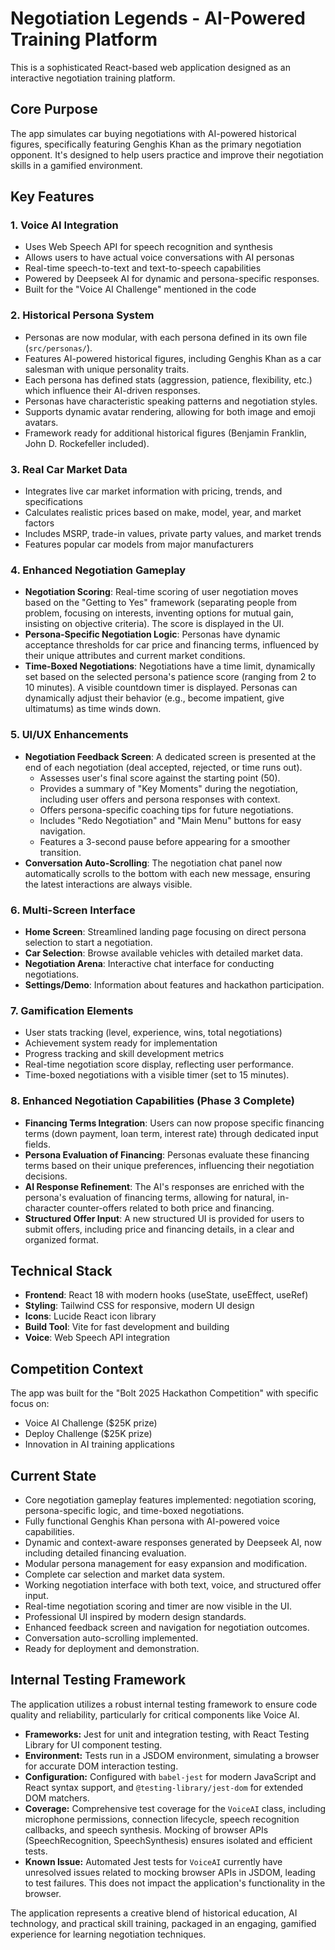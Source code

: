 # Negotiation Legends - AI-Powered Training Platform

This is a sophisticated React-based web application designed as an interactive negotiation training platform.

## Core Purpose
The app simulates car buying negotiations with AI-powered historical figures, specifically featuring Genghis Khan as the primary negotiation opponent. It's designed to help users practice and improve their negotiation skills in a gamified environment.

## Key Features

### 1. Voice AI Integration
- Uses Web Speech API for speech recognition and synthesis
- Allows users to have actual voice conversations with AI personas
- Real-time speech-to-text and text-to-speech capabilities
- Powered by Deepseek AI for dynamic and persona-specific responses.
- Built for the "Voice AI Challenge" mentioned in the code

### 2. Historical Persona System
- Personas are now modular, with each persona defined in its own file (`src/personas/`).
- Features AI-powered historical figures, including Genghis Khan as a car salesman with unique personality traits.
- Each persona has defined stats (aggression, patience, flexibility, etc.) which influence their AI-driven responses.
- Personas have characteristic speaking patterns and negotiation styles.
- Supports dynamic avatar rendering, allowing for both image and emoji avatars.
- Framework ready for additional historical figures (Benjamin Franklin, John D. Rockefeller included).

### 3. Real Car Market Data
- Integrates live car market information with pricing, trends, and specifications
- Calculates realistic prices based on make, model, year, and market factors
- Includes MSRP, trade-in values, private party values, and market trends
- Features popular car models from major manufacturers

### 4. Enhanced Negotiation Gameplay
- **Negotiation Scoring**: Real-time scoring of user negotiation moves based on the "Getting to Yes" framework (separating people from problem, focusing on interests, inventing options for mutual gain, insisting on objective criteria). The score is displayed in the UI.
- **Persona-Specific Negotiation Logic**: Personas have dynamic acceptance thresholds for car price and financing terms, influenced by their unique attributes and current market conditions.
- **Time-Boxed Negotiations**: Negotiations have a time limit, dynamically set based on the selected persona's patience score (ranging from 2 to 10 minutes). A visible countdown timer is displayed. Personas can dynamically adjust their behavior (e.g., become impatient, give ultimatums) as time winds down.

### 5. UI/UX Enhancements
- **Negotiation Feedback Screen**: A dedicated screen is presented at the end of each negotiation (deal accepted, rejected, or time runs out).
    - Assesses user's final score against the starting point (50).
    - Provides a summary of "Key Moments" during the negotiation, including user offers and persona responses with context.
    - Offers persona-specific coaching tips for future negotiations.
    - Includes "Redo Negotiation" and "Main Menu" buttons for easy navigation.
    - Features a 3-second pause before appearing for a smoother transition.
- **Conversation Auto-Scrolling**: The negotiation chat panel now automatically scrolls to the bottom with each new message, ensuring the latest interactions are always visible.

### 6. Multi-Screen Interface
- **Home Screen**: Streamlined landing page focusing on direct persona selection to start a negotiation.
- **Car Selection**: Browse available vehicles with detailed market data.
- **Negotiation Arena**: Interactive chat interface for conducting negotiations.
- **Settings/Demo**: Information about features and hackathon participation.

### 7. Gamification Elements
- User stats tracking (level, experience, wins, total negotiations)
- Achievement system ready for implementation
- Progress tracking and skill development metrics
- Real-time negotiation score display, reflecting user performance.
- Time-boxed negotiations with a visible timer (set to 15 minutes).

### 8. Enhanced Negotiation Capabilities (Phase 3 Complete)
- **Financing Terms Integration**: Users can now propose specific financing terms (down payment, loan term, interest rate) through dedicated input fields.
- **Persona Evaluation of Financing**: Personas evaluate these financing terms based on their unique preferences, influencing their negotiation decisions.
- **AI Response Refinement**: The AI's responses are enriched with the persona's evaluation of financing terms, allowing for natural, in-character counter-offers related to both price and financing.
- **Structured Offer Input**: A new structured UI is provided for users to submit offers, including price and financing details, in a clear and organized format.

## Technical Stack
- **Frontend**: React 18 with modern hooks (useState, useEffect, useRef)
- **Styling**: Tailwind CSS for responsive, modern UI design
- **Icons**: Lucide React icon library
- **Build Tool**: Vite for fast development and building
- **Voice**: Web Speech API integration

## Competition Context
The app was built for the "Bolt 2025 Hackathon Competition" with specific focus on:
- Voice AI Challenge ($25K prize)
- Deploy Challenge ($25K prize)
- Innovation in AI training applications

## Current State
- Core negotiation gameplay features implemented: negotiation scoring, persona-specific logic, and time-boxed negotiations.
- Fully functional Genghis Khan persona with AI-powered voice capabilities.
- Dynamic and context-aware responses generated by Deepseek AI, now including detailed financing evaluation.
- Modular persona management for easy expansion and modification.
- Complete car selection and market data system.
- Working negotiation interface with both text, voice, and structured offer input.
- Real-time negotiation scoring and timer are now visible in the UI.
- Professional UI inspired by modern design standards.
- Enhanced feedback screen and navigation for negotiation outcomes.
- Conversation auto-scrolling implemented.
- Ready for deployment and demonstration.

## Internal Testing Framework
The application utilizes a robust internal testing framework to ensure code quality and reliability, particularly for critical components like Voice AI.
- **Frameworks:** Jest for unit and integration testing, with React Testing Library for UI component testing.
- **Environment:** Tests run in a JSDOM environment, simulating a browser for accurate DOM interaction testing.
- **Configuration:** Configured with `babel-jest` for modern JavaScript and React syntax support, and `@testing-library/jest-dom` for extended DOM matchers.
- **Coverage:** Comprehensive test coverage for the `VoiceAI` class, including microphone permissions, connection lifecycle, speech recognition callbacks, and speech synthesis. Mocking of browser APIs (SpeechRecognition, SpeechSynthesis) ensures isolated and efficient tests.
- **Known Issue:** Automated Jest tests for `VoiceAI` currently have unresolved issues related to mocking browser APIs in JSDOM, leading to test failures. This does not impact the application's functionality in the browser.

The application represents a creative blend of historical education, AI technology, and practical skill training, packaged in an engaging, gamified experience for learning negotiation techniques.
